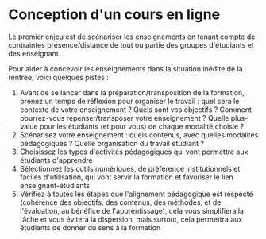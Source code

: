 # Conception d'un cours en ligne

Le premier enjeu est de scénariser les enseignements en tenant compte de contraintes présence/distance de tout ou partie des groupes d'étudiants et des enseignant.

Pour aider à concevoir les enseignements dans la situation inédite de la rentrée, voici quelques pistes :

1. Avant de se lancer dans la préparation/transposition de la formation, prenez un temps de réflexion pour organiser le travail : quel sera le contexte de votre enseignement ? Quels sont vos objectifs ? Comment pourrez-vous repenser/transposer votre enseignement ? Quelle plus-value pour les étudiants (et pour vous) de chaque modalité choisie ?
2. Scénarisez votre enseignement : quels contenus, avec quelles modalités pédagogiques ? Quelle organisation du travail étudiant ?
3. Choisissez les types d'activités pédagogiques qui vont permettre aux étudiants d'apprendre
4. Sélectionnez les outils numériques, de préférence institutionnels et faciles d'utilisation, qui vont servir la formation et favoriser le lien enseignant-étudiants
5. Vérifiez à toutes les étapes que l'alignement pédagogique est respecté (cohérence des objectifs, des contenus, des méthodes, et de l'évaluation, au bénéfice de l'apprentissage), cela vous simplifiera la tâche et vous évitera la dispersion, mais surtout, cela permettra aux étudiants de donner du sens à la formation
